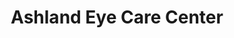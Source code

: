---
title: "Ashland Eye Care Center"
url: /hanover-county/ashland-eye-care-center/
shop: Optiker
---